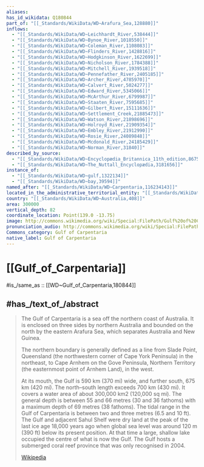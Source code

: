 ```yaml
---
aliases:
has_id_wikidata: Q180844
part_of: "[[_Standards/WikiData/WD~Arafura_Sea,128880]]"
inflows:
  - "[[_Standards/WikiData/WD~Leichhardt_River,538444]]"
  - "[[_Standards/WikiData/WD~Bynoe_River,1018550]]"
  - "[[_Standards/WikiData/WD~Coleman_River,1108083]]"
  - "[[_Standards/WikiData/WD~Flinders_River,1428816]]"
  - "[[_Standards/WikiData/WD~Hodgkinson_River,1622699]]"
  - "[[_Standards/WikiData/WD~Nicholson_River,1784388]]"
  - "[[_Standards/WikiData/WD~Mitchell_River,1939518]]"
  - "[[_Standards/WikiData/WD~Pennefather_River,2405185]]"
  - "[[_Standards/WikiData/WD~Archer_River,4785970]]"
  - "[[_Standards/WikiData/WD~Calvert_River,5024277]]"
  - "[[_Standards/WikiData/WD~Edward_River,5345066]]"
  - "[[_Standards/WikiData/WD~McArthur_River,6799987]]"
  - "[[_Standards/WikiData/WD~Staaten_River,7595685]]"
  - "[[_Standards/WikiData/WD~Gilbert_River,15111636]]"
  - "[[_Standards/WikiData/WD~Settlement_Creek,21885473]]"
  - "[[_Standards/WikiData/WD~Watson_River,21898696]]"
  - "[[_Standards/WikiData/WD~Holroyd_River,21909354]]"
  - "[[_Standards/WikiData/WD~Embley_River,21912990]]"
  - "[[_Standards/WikiData/WD~Rosie_River,24089848]]"
  - "[[_Standards/WikiData/WD~Mcdonald_River,24185429]]"
  - "[[_Standards/WikiData/WD~Norman_River,31840]]"
described_by_source:
  - "[[_Standards/WikiData/WD~Encyclopædia_Britannica_11th_edition,867541]]"
  - "[[_Standards/WikiData/WD~The_Nuttall_Encyclopædia,3181656]]"
instance_of:
  - "[[_Standards/WikiData/WD~gulf,1322134]]"
  - "[[_Standards/WikiData/WD~bay,39594]]"
named_after: "[[_Standards/WikiData/WD~Carpentaria,116234143]]"
located_in_the_administrative_territorial_entity: "[[_Standards/WikiData/WD~Australia,408]]"
country: "[[_Standards/WikiData/WD~Australia,408]]"
area: 300000
vertical_depth: 82
coordinate_location: Point(139.0 -13.75)
image: http://commons.wikimedia.org/wiki/Special:FilePath/Gulf%20of%20Carpentaria-MODIS%20250m.jpg
pronunciation_audio: http://commons.wikimedia.org/wiki/Special:FilePath/LL-Q58635%20%28pan%29-Gaurav%20Jhammat-%E0%A8%95%E0%A8%BE%E0%A8%B0%E0%A8%AA%E0%A9%88%E0%A8%82%E0%A8%9F%E0%A8%B0%E0%A9%80%E0%A8%86%20%E0%A8%A6%E0%A9%80%20%E0%A8%96%E0%A8%BE%E0%A9%9C%E0%A9%80.wav
Commons_category: Gulf of Carpentaria
native_label: Gulf of Carpentaria
---
```


# [[Gulf_of_Carpentaria]] 

#is_/same_as :: [[WD~Gulf_of_Carpentaria,180844]] 

## #has_/text_of_/abstract 

> The Gulf of Carpentaria is a sea off the northern coast of Australia. 
> It is enclosed on three sides by northern Australia 
> and bounded on the north by the eastern Arafura Sea, which separates Australia and New Guinea. 
> 
> The northern boundary is generally defined as a line from Slade Point, Queensland 
> (the northwestern corner of Cape York Peninsula) in the northeast, 
> to Cape Arnhem on the Gove Peninsula, Northern Territory (the easternmost point of Arnhem Land), in the west.
>
> At its mouth, the Gulf is 590 km (370 mi) wide, and further south, 675 km (420 mi). The north–south length exceeds 700 km (430 mi). It covers a water area of about 300,000 km2 (120,000 sq mi). The general depth is between 55 and 66 metres (30 and 36 fathoms) with a maximum depth of 69 metres (38 fathoms). The tidal range in the Gulf of Carpentaria is between two and three metres (6.5 and 10 ft). The Gulf and adjacent Sahul Shelf were dry land at the peak of the last ice age 18,000 years ago when global sea level was around 120 m (390 ft) below its present position.  At that time a large, shallow lake occupied the centre of what is now the Gulf. The Gulf hosts a submerged coral reef province that was only recognised in 2004.
>
> [Wikipedia](https://en.wikipedia.org/wiki/Gulf%20of%20Carpentaria) 

